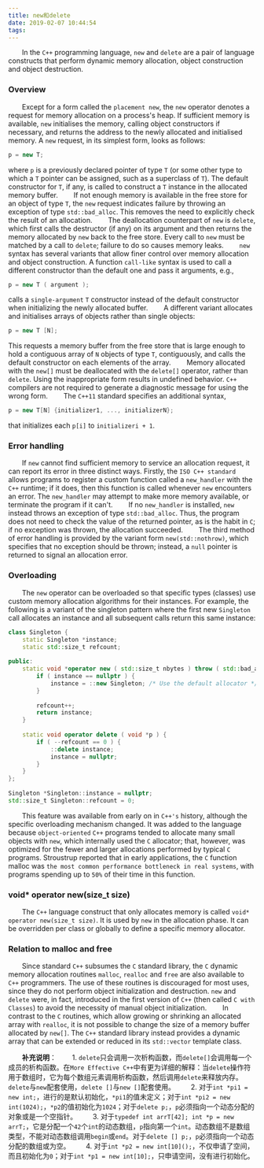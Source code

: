 ```yaml
---
title: new和delete
date: 2019-02-07 10:44:54
tags:
---
```

&emsp;&emsp;In the `C++` programming language, `new` and `delete` are a pair of language constructs that perform dynamic memory allocation, object construction and object destruction.

### Overview

&emsp;&emsp;Except for a form called the `placement new`, the `new` operator denotes a request for memory allocation on a process's heap. If sufficient memory is available, `new` initialises the memory, calling object constructors if necessary, and returns the address to the newly allocated and initialised memory. A `new` request, in its simplest form, looks as follows:

``` cpp
p = new T;
```

where `p` is a previously declared pointer of type `T` (or some other type to which a `T` pointer can be assigned, such as a superclass of `T`). The default constructor for `T`, if any, is called to construct a `T` instance in the allocated memory buffer.
&emsp;&emsp;If not enough memory is available in the free store for an object of type `T`, the `new` request indicates failure by throwing an exception of type `std::bad_alloc`. This removes the need to explicitly check the result of an allocation.
&emsp;&emsp;The deallocation counterpart of `new` is `delete`, which first calls the destructor (if any) on its argument and then returns the memory allocated by `new` back to the free store. Every call to `new` must be matched by a call to `delete`; failure to do so causes memory leaks.
&emsp;&emsp;`new` syntax has several variants that allow finer control over memory allocation and object construction. A function `call-like` syntax is used to call a different constructor than the default one and pass it arguments, e.g.,

``` cpp
p = new T ( argument );
```

calls a `single-argument` `T` constructor instead of the default constructor when initializing the newly allocated buffer.
&emsp;&emsp;A different variant allocates and initialises arrays of objects rather than single objects:

``` cpp
p = new T [N];
```

This requests a memory buffer from the free store that is large enough to hold a contiguous array of `N` objects of type `T`, contiguously, and calls the default constructor on each elements of the array.
&emsp;&emsp;Memory allocated with the `new[]` must be deallocated with the `delete[]` operator, rather than `delete`. Using the inappropriate form results in undefined behavior. `C++` compilers are not required to generate a diagnostic message for using the wrong form.
&emsp;&emsp;The `C++11` standard specifies an additional syntax,

``` cpp
p = new T[N] {initializer1, ..., initializerN};
```

that initializes each `p[i]` to `initializeri + 1`.

### Error handling

&emsp;&emsp;If `new` cannot find sufficient memory to service an allocation request, it can report its error in three distinct ways. Firstly, the `ISO C++ standard` allows programs to register a custom function called a `new_handler` with the `C++` runtime; if it does, then this function is called whenever `new` encounters an error. The `new_handler` may attempt to make more memory available, or terminate the program if it can't.
&emsp;&emsp;If no `new_handler` is installed, `new` instead throws an exception of type `std::bad_alloc`. Thus, the program does not need to check the value of the returned pointer, as is the habit in `C`; if no exception was thrown, the allocation succeeded.
&emsp;&emsp;The third method of error handling is provided by the variant form `new(std::nothrow)`, which specifies that no exception should be thrown; instead, a `null` pointer is returned to signal an allocation error.

### Overloading

&emsp;&emsp;The `new` operator can be overloaded so that specific types (classes) use custom memory allocation algorithms for their instances. For example, the following is a variant of the singleton pattern where the first new `Singleton` call allocates an instance and all subsequent calls return this same instance:

``` cpp
class Singleton {
    static Singleton *instance;
    static std::size_t refcount;
​
public:
    static void *operator new ( std::size_t nbytes ) throw ( std::bad_alloc ) {
        if ( instance == nullptr ) {
            instance = ::new Singleton; /* Use the default allocator */
        }
​
        refcount++;
        return instance;
    }
​
    static void operator delete ( void *p ) {
        if ( --refcount == 0 ) {
            ::delete instance;
            instance = nullptr;
        }
    }
};
​
Singleton *Singleton::instance = nullptr;
std::size_t Singleton::refcount = 0;
```

&emsp;&emsp;This feature was available from early on in `C++'s` history, although the specific overloading mechanism changed. It was added to the language because `object-oriented` `C++` programs tended to allocate many small objects with `new`, which internally used the `C` allocator; that, however, was optimized for the fewer and larger allocations performed by typical `C` programs. Stroustrup reported that in early applications, the `C` function malloc was `the most common performance bottleneck in real systems`, with programs spending up to `50%` of their time in this function.

### void* operator new(size_t size)

&emsp;&emsp;The `C++` language construct that only allocates memory is called `void* operator new(size_t size)`. It is used by `new` in the allocation phase. It can be overridden per class or globally to define a specific memory allocator.

### Relation to malloc and free

&emsp;&emsp;Since standard `C++` subsumes the `C` standard library, the `C` dynamic memory allocation routines `malloc`, `realloc` and `free` are also available to `C++` programmers. The use of these routines is discouraged for most uses, since they do not perform object initialization and destruction. `new` and `delete` were, in fact, introduced in the first version of `C++` (then called `C with Classes`) to avoid the necessity of manual object initialization.
&emsp;&emsp;In contrast to the `C` routines, which allow growing or shrinking an allocated array with `realloc`, it is not possible to change the size of a memory buffer allocated by `new[]`. The `C++` standard library instead provides a dynamic array that can be extended or reduced in its `std::vector` template class.

&emsp;&emsp;**补充说明**：
&emsp;&emsp;1. `delete`只会调用一次析构函数，而`delete[]`会调用每一个成员的析构函数。在`More Effective C++`中有更为详细的解释：当`delete`操作符用于数组时，它为每个数组元素调用析构函数，然后调用`delete`来释放内存。`delete`与`new`配套使用，`delete []`与`new []`配套使用。
&emsp;&emsp;2. 对于`int *pi1 = new int;`，进行的是默认初始化，`*pi1`的值未定义；对于`int *pi2 = new int(1024);`，`*p2`的值初始化为`1024`；对于`delete p;`，`p`必须指向一个动态分配的对象或是一个空指针。
&emsp;&emsp;3. 对于`typedef int arrT[42]; int *p = new arrT;`，它是分配一个`42`个`int`的动态数组，`p`指向第一个`int`。动态数组不是数组类型，不能对动态数组调用`begin`或`end`。对于`delete [] p;`，`p`必须指向一个动态分配的数组或为空。
&emsp;&emsp;4. 对于`int *p2 = new int[10]();`，不仅申请了空间，而且初始化为`0`；对于`int *p1 = new int[10];`，只申请空间，没有进行初始化。